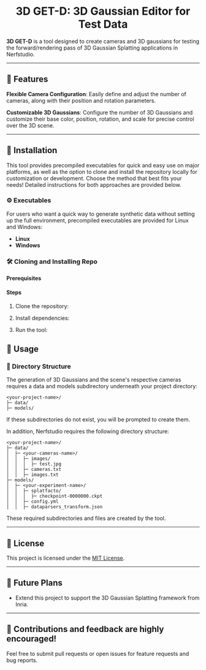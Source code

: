 <h1 align="center">3D GET-D: 3D Gaussian Editor for Test Data</h1>


**3D GET-D** is a tool designed to create cameras and 3D gaussians for testing the forward/rendering pass of 3D Gaussian Splatting applications in Nerfstudio.

---

## 🚀 Features

**Flexible Camera Configuration**: Easily define and adjust the number of cameras, along with their position and rotation parameters.

**Customizable 3D Gaussians**: Configure the number of 3D Gaussians and customize their base color, position, rotation, and scale for precise control over the 3D scene.

---

## 🔧 Installation

This tool provides precompiled executables for quick and easy use on major platforms, as well as the option to clone and install the repository locally for customization or development. Choose the method that best fits your needs! Detailed instructions for both approaches are provided below.

### ⚙️ Executables

For users who want a quick way to generate synthetic data without setting up the full environment, precompiled executables are provided for Linux and Windows:

- **Linux** 
- **Windows**

### 🛠️ Cloning and Installing Repo

#### Prerequisites

#### Steps

1. Clone the repository:

2. Install dependencies:

3. Run the tool:

## 📖 Usage

### 📂 Directory Structure

The generation of 3D Gaussians and the scene's respective cameras requires a data and models subdirectory underneath your project directory:

```
<your-project-name>/
├─ data/
├─ models/
```
If these subdirectories do not exist, you will be prompted to create them.

In addition, Nerfstudio requires the following directory structure:

```
<your-project-name>/
├─ data/
│  ├─ <your-cameras-name>/
│  │  ├─ images/
│  │  │  ├─ test.jpg
│  │  ├─ cameras.txt
│  │  ├─ images.txt
├─ models/
│  ├─ <your-experiment-name>/
│  │  ├─ splatfacto/
│  │  │  ├─ checkpoint-0000000.ckpt
│  │  ├─ config.yml
│  │  ├─ dataparsers_transform.json
```

These required subdirectories and files are created by the tool. 

---
## 📜 License
This project is licensed under the [MIT License](https://opensource.org/licenses/MIT).

---

## 🎯 Future Plans
- Extend this project to support the 3D Gaussian Splatting framework from Inria.

---

## 🌟 Contributions and feedback are highly encouraged!
Feel free to submit pull requests or open issues for feature requests and bug reports.
